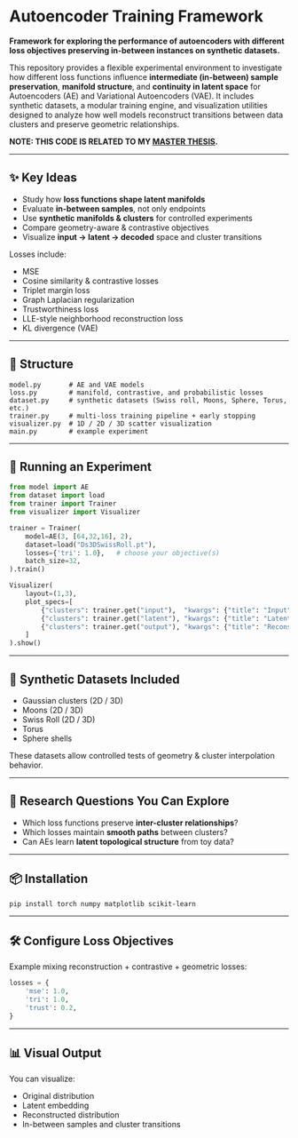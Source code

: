 # Autoencoder Training Framework

**Framework for exploring the performance of autoencoders with different loss objectives preserving in-between instances on synthetic datasets.**

This repository provides a flexible experimental environment to investigate how different loss functions influence **intermediate (in-between) sample preservation**, **manifold structure**, and **continuity in latent space** for Autoencoders (AE) and Variational Autoencoders (VAE).
It includes synthetic datasets, a modular training engine, and visualization utilities designed to analyze how well models reconstruct transitions between data clusters and preserve geometric relationships.

**NOTE: THIS CODE IS RELATED TO MY [MASTER THESIS](https://github.com/atakan-kara99/MasterThesis).**

---

## ✨ Key Ideas

* Study how **loss functions shape latent manifolds**
* Evaluate **in-between samples**, not only endpoints
* Use **synthetic manifolds & clusters** for controlled experiments
* Compare geometry-aware & contrastive objectives
* Visualize **input → latent → decoded** space and cluster transitions

Losses include:

* MSE
* Cosine similarity & contrastive losses
* Triplet margin loss
* Graph Laplacian regularization
* Trustworthiness loss
* LLE-style neighborhood reconstruction loss
* KL divergence (VAE)

---

## 📁 Structure

```
model.py       # AE and VAE models
loss.py        # manifold, contrastive, and probabilistic losses
dataset.py     # synthetic datasets (Swiss roll, Moons, Sphere, Torus, etc.)
trainer.py     # multi-loss training pipeline + early stopping
visualizer.py  # 1D / 2D / 3D scatter visualization
main.py        # example experiment
```

---

## 🚀 Running an Experiment

```python
from model import AE
from dataset import load
from trainer import Trainer
from visualizer import Visualizer

trainer = Trainer(
    model=AE(3, [64,32,16], 2),
    dataset=load("Ds3DSwissRoll.pt"),
    losses={'tri': 1.0},   # choose your objective(s)
    batch_size=32,
).train()

Visualizer(
    layout=(1,3),
    plot_specs=[
        {"clusters": trainer.get("input"),  "kwargs": {"title": "Input"}},
        {"clusters": trainer.get("latent"), "kwargs": {"title": "Latent"}},
        {"clusters": trainer.get("output"), "kwargs": {"title": "Reconstructed"}},
    ]
).show()
```

---

## 🔬 Synthetic Datasets Included

* Gaussian clusters (2D / 3D)
* Moons (2D / 3D)
* Swiss Roll (2D / 3D)
* Torus
* Sphere shells

These datasets allow controlled tests of geometry & cluster interpolation behavior.

---

## 🎯 Research Questions You Can Explore

* Which loss functions preserve **inter-cluster relationships**?
* Which losses maintain **smooth paths** between clusters?
* Can AEs learn **latent topological structure** from toy data?

---

## 📦 Installation

```bash
pip install torch numpy matplotlib scikit-learn
```

---

## 🛠️ Configure Loss Objectives

Example mixing reconstruction + contrastive + geometric losses:

```python
losses = {
    'mse': 1.0,
    'tri': 1.0,
    'trust': 0.2,
}
```

---

## 📊 Visual Output

You can visualize:

* Original distribution
* Latent embedding
* Reconstructed distribution
* In-between samples and cluster transitions
